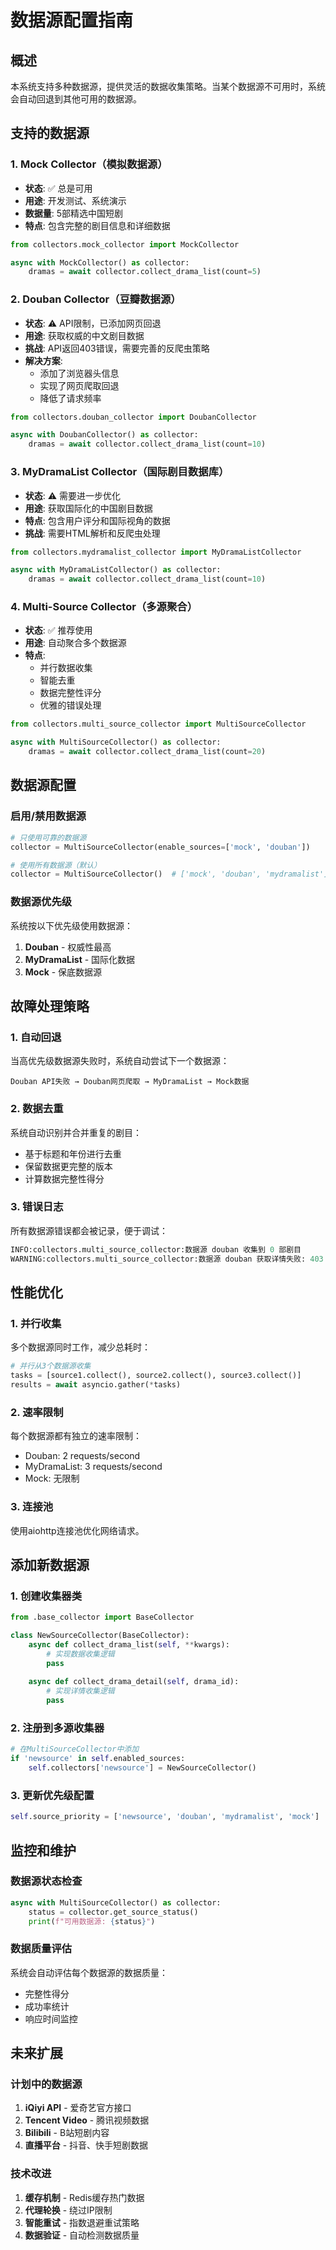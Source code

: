 # 数据源配置指南

## 概述

本系统支持多种数据源，提供灵活的数据收集策略。当某个数据源不可用时，系统会自动回退到其他可用的数据源。

## 支持的数据源

### 1. Mock Collector（模拟数据源）
- **状态**: ✅ 总是可用
- **用途**: 开发测试、系统演示
- **数据量**: 5部精选中国短剧
- **特点**: 包含完整的剧目信息和详细数据

```python
from collectors.mock_collector import MockCollector

async with MockCollector() as collector:
    dramas = await collector.collect_drama_list(count=5)
```

### 2. Douban Collector（豆瓣数据源）
- **状态**: ⚠️ API限制，已添加网页回退
- **用途**: 获取权威的中文剧目数据
- **挑战**: API返回403错误，需要完善的反爬虫策略
- **解决方案**: 
  - 添加了浏览器头信息
  - 实现了网页爬取回退
  - 降低了请求频率

```python
from collectors.douban_collector import DoubanCollector

async with DoubanCollector() as collector:
    dramas = await collector.collect_drama_list(count=10)
```

### 3. MyDramaList Collector（国际剧目数据库）
- **状态**: ⚠️ 需要进一步优化
- **用途**: 获取国际化的中国剧目数据
- **特点**: 包含用户评分和国际视角的数据
- **挑战**: 需要HTML解析和反爬虫处理

```python
from collectors.mydramalist_collector import MyDramaListCollector

async with MyDramaListCollector() as collector:
    dramas = await collector.collect_drama_list(count=10)
```

### 4. Multi-Source Collector（多源聚合）
- **状态**: ✅ 推荐使用
- **用途**: 自动聚合多个数据源
- **特点**: 
  - 并行数据收集
  - 智能去重
  - 数据完整性评分
  - 优雅的错误处理

```python
from collectors.multi_source_collector import MultiSourceCollector

async with MultiSourceCollector() as collector:
    dramas = await collector.collect_drama_list(count=20)
```

## 数据源配置

### 启用/禁用数据源

```python
# 只使用可靠的数据源
collector = MultiSourceCollector(enable_sources=['mock', 'douban'])

# 使用所有数据源（默认）
collector = MultiSourceCollector()  # ['mock', 'douban', 'mydramalist']
```

### 数据源优先级

系统按以下优先级使用数据源：
1. **Douban** - 权威性最高
2. **MyDramaList** - 国际化数据
3. **Mock** - 保底数据源

## 故障处理策略

### 1. 自动回退
当高优先级数据源失败时，系统自动尝试下一个数据源：

```
Douban API失败 → Douban网页爬取 → MyDramaList → Mock数据
```

### 2. 数据去重
系统自动识别并合并重复的剧目：
- 基于标题和年份进行去重
- 保留数据更完整的版本
- 计算数据完整性得分

### 3. 错误日志
所有数据源错误都会被记录，便于调试：

```python
INFO:collectors.multi_source_collector:数据源 douban 收集到 0 部剧目
WARNING:collectors.multi_source_collector:数据源 douban 获取详情失败: 403 Forbidden
```

## 性能优化

### 1. 并行收集
多个数据源同时工作，减少总耗时：

```python
# 并行从3个数据源收集
tasks = [source1.collect(), source2.collect(), source3.collect()]
results = await asyncio.gather(*tasks)
```

### 2. 速率限制
每个数据源都有独立的速率限制：
- Douban: 2 requests/second
- MyDramaList: 3 requests/second  
- Mock: 无限制

### 3. 连接池
使用aiohttp连接池优化网络请求。

## 添加新数据源

### 1. 创建收集器类

```python
from .base_collector import BaseCollector

class NewSourceCollector(BaseCollector):
    async def collect_drama_list(self, **kwargs):
        # 实现数据收集逻辑
        pass
    
    async def collect_drama_detail(self, drama_id):
        # 实现详情收集逻辑
        pass
```

### 2. 注册到多源收集器

```python
# 在MultiSourceCollector中添加
if 'newsource' in self.enabled_sources:
    self.collectors['newsource'] = NewSourceCollector()
```

### 3. 更新优先级配置

```python
self.source_priority = ['newsource', 'douban', 'mydramalist', 'mock']
```

## 监控和维护

### 数据源状态检查

```python
async with MultiSourceCollector() as collector:
    status = collector.get_source_status()
    print(f"可用数据源: {status}")
```

### 数据质量评估

系统会自动评估每个数据源的数据质量：
- 完整性得分
- 成功率统计
- 响应时间监控

## 未来扩展

### 计划中的数据源
1. **iQiyi API** - 爱奇艺官方接口
2. **Tencent Video** - 腾讯视频数据
3. **Bilibili** - B站短剧内容
4. **直播平台** - 抖音、快手短剧数据

### 技术改进
1. **缓存机制** - Redis缓存热门数据
2. **代理轮换** - 绕过IP限制
3. **智能重试** - 指数退避重试策略
4. **数据验证** - 自动检测数据质量